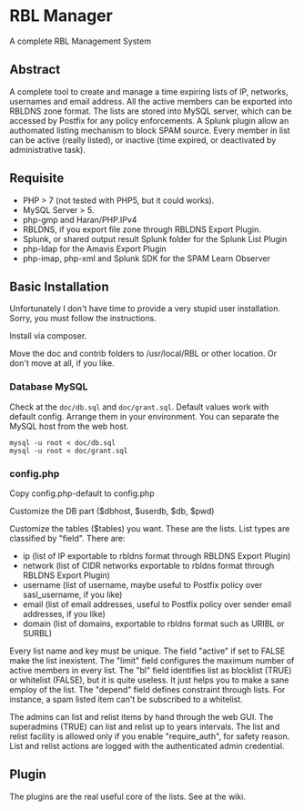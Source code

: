 # RBL Manager
A complete RBL Management System

## Abstract
A complete tool to create and manage a time expiring lists of IP, networks, usernames and email address.
All the active members can be exported into RBLDNS zone format. The lists are stored into MySQL server, which can be accessed by Postfix for any policy enforcements. A Splunk plugin allow an authomated listing mechanism to block SPAM source.
Every member in list can be active (really listed), or inactive (time expired, or deactivated by administrative task).

## Requisite

- PHP > 7 (not tested with PHP5, but it could works).
- MySQL Server > 5.
- php-gmp and Haran/PHP.IPv4
- RBLDNS, if you export file zone through RBLDNS Export Plugin.
- Splunk, or shared output result Splunk folder for the Splunk List Plugin
- php-ldap for the Amavis Export Plugin
- php-imap, php-xml and Splunk SDK for the SPAM Learn Observer

## Basic Installation
Unfortunately I don't have time to provide a very stupid user installation. Sorry, you must follow the instructions.

Install via composer.

Move the doc and contrib folders to /usr/local/RBL or other location. Or don't move at all, if you like.

### Database MySQL
Check at the `doc/db.sql` and `doc/grant.sql`. Default values work with default config. Arrange them in your environment.
You can separate the MySQL host from the web host.
```
mysql -u root < doc/db.sql
mysql -u root < doc/grant.sql
```
### config.php
Copy config.php-default to config.php

Customize the DB part ($dbhost, $userdb, $db, $pwd)

Customize the tables ($tables) you want. These are the lists. List types are classified by "field". There are:

- ip (list of IP exportable to rbldns format through RBLDNS Export Plugin)
- network (list of CIDR networks exportable to rbldns format through RBLDNS Export Plugin)
- username (list of username, maybe useful to Postfix policy over sasl_username, if you like)
- email (list of email addresses, useful to Postfix policy over sender email addresses, if you like)
- domain (list of domains, exportable to rbldns format such as URIBL or SURBL)

Every list name and key must be unique. The field "active" if set to FALSE make the list inexistent.
The "limit" field configures the maximum number of active members in every list.
The "bl" field identifies list as blocklist (TRUE) or whitelist (FALSE), but it is quite useless. It just helps you to make a sane employ of the list.
The "depend" field defines constraint through lists. For instance, a spam listed item can't be subscribed to a whitelist.

The admins can list and relist items by hand through the web GUI. The superadmins (TRUE) can  list and relist up to years intervals. The list and relist facility is allowed only if you enable "require_auth", for safety reason. List and relist actions are logged with the authenticated admin credential.

## Plugin

The plugins are the real useful core of the lists. See at the wiki.
